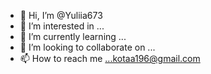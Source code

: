 - 👋 Hi, I’m @Yuliia673
- 👀 I’m interested in ...
- 🌱 I’m currently learning ...
- 💞️ I’m looking to collaborate on ...
- 📫 How to reach me ...kotaa196@gmail.com

<!---
Yuliia673/Yuliia673 is a ✨ special ✨ repository because its `README.md` (this file) appears on your GitHub profile.
You can click the Preview link to take a look at your changes.
--->
